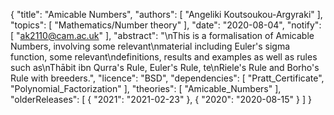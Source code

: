 {
    "title": "Amicable Numbers",
    "authors": [
        "Angeliki Koutsoukou-Argyraki"
    ],
    "topics": [
        "Mathematics/Number theory"
    ],
    "date": "2020-08-04",
    "notify": [
        "ak2110@cam.ac.uk"
    ],
    "abstract": "\nThis is a formalisation of Amicable Numbers, involving some relevant\nmaterial including Euler's sigma function, some relevant\ndefinitions, results and examples as well as rules such as\nTh&#257;bit ibn Qurra's Rule, Euler's Rule, te\nRiele's Rule and Borho's Rule with breeders.",
    "licence": "BSD",
    "dependencies": [
        "Pratt_Certificate",
        "Polynomial_Factorization"
    ],
    "theories": [
        "Amicable_Numbers"
    ],
    "olderReleases": [
        {
            "2021": "2021-02-23"
        },
        {
            "2020": "2020-08-15"
        }
    ]
}